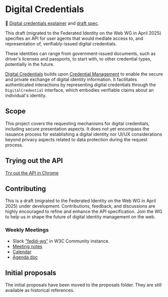 # Digital Credentials

📄 [Digital credentials explainer](explainer.md) and [draft spec](https://w3c-fedid.github.io/digital-credentials/).

This draft (migrated to the Federated Identity on the Web WG in April 2025) specifies an API for user agents that would mediate access to, and representation of, verifiably-issued digital credentials.

These identities can range from government-issued documents, such as driver's licenses and passports, to start with, to other credential types, potentially in the future.

[Digital Credentials](https://w3c-fedid.github.io/digital-credentials/) builds upon [Credential Management](https://www.w3.org/TR/credential-management-1/) to enable the secure and private exchange of digital identity information. It facilitates authenticated interactions by representing digital credentials through the `DigitalCredential` interface, which embodies verifiable claims about an individual's identity.

## Scope

This project covers the requesting mechanisms for digital credentials, including secure presentation aspects. It does not yet encompass the issuance process for establishing a digital identity nor UI/UX considerations beyond privacy aspects related to data protection during the request process.

## Trying out the API

[Try out the API in Chrome](https://digitalcredentials.dev/docs/requirements/)

## Contributing

This is a draft (migrated to the Federated Identity on the Web WG in April 2025) under development. Contributions, feedback, and discussions are highly encouraged to refine and enhance the API specification.
Join the WG to help us in shape the future of digital identity management on the web.

### Weekly Meetings

- Slack ["fedid-wg"](https://app.slack.com/client/T010EGK9PQE/C06RR5RQUDT) in W3C Community instance.
- [Meeting notes](https://github.com/w3c-fedid/meetings)
- [Calendar](https://www.w3.org/groups/wg/fedid/calendar/)
- [Agenda doc](https://docs.google.com/document/d/1Sq9tjh4Hv887Mzjoor-ZauXJ1glq6MCdjTsyUYNHjWA/)

## Initial proposals

The initial proposals have been moved to the proposals folder. They are still available as historical references.
